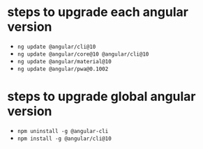 # steps to upgrade each angular version
- `ng update @angular/cli@10`
- `ng update @angular/core@10 @angular/cli@10`
- `ng update @angular/material@10`
- `ng update @angular/pwa@0.1002`

# steps to upgrade global angular version
- `npm uninstall -g @angular-cli`
- `npm install -g @angular/cli@10`